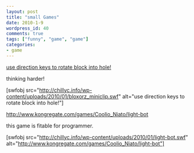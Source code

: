 ```yaml
---
layout: post
title: "small Games"
date: 2010-1-9
wordpress_id: 40
comments: true
tags: ["funny", "game", "game"]
categories:
- game
---
```

<meta name="_oembed_e98e7d3c2898c9d8800b645844a1a2e6" content="{{unknown}}" />
<meta name="_edit_last" content="1" />
<meta name="_oembed_8024b595793ed1eaf15515de7c3a074c" content="{{unknown}}" />
<meta name="views" content="1360" />
<meta name="_oembed_987d1bca828b09ebec319b758c1a1fa1" content="{{unknown}}" />
<a href="http://www.miniclip.com/games/bloxorz/cn/bloxorz_miniclip.swf">use direction keys to rotate block into hole!</a>

thinking harder!

[swfobj src="http://chillyc.info/wp-content/uploads/2010/01/bloxorz_miniclip.swf" alt="use direction keys to rotate block into hole!"]

http://www.kongregate.com/games/Coolio_Niato/light-bot

this game is fitable for programmer.

[swfobj src="http://chillyc.info/wp-content/uploads/2010/01/light-bot.swf" alt="http://www.kongregate.com/games/Coolio_Niato/light-bot"] 
